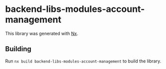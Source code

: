 # backend-libs-modules-account-management

This library was generated with [Nx](https://nx.dev).

## Building

Run `nx build backend-libs-modules-account-management` to build the library.
